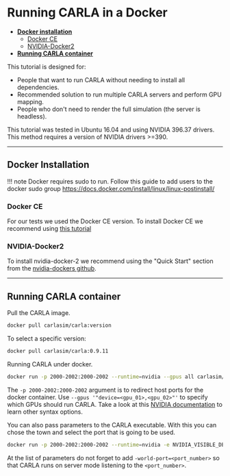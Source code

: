 # Running CARLA in a Docker

*   [__Docker installation__](#docker-installation)  
	*   [Docker CE](#docker-ce)  
	*   [NVIDIA-Docker2](#nvidia-docker2)  
*   [__Running CARLA container__](#running-carla-container)  

This tutorial is designed for:

* People that want to run CARLA without needing to install all dependencies.  
* Recommended solution to run multiple CARLA servers and perform GPU mapping.  
* People who don't need to render the full simulation (the server is headless).  

This tutorial was tested in Ubuntu 16.04 and using NVIDIA 396.37 drivers.
This method requires a version of NVIDIA drivers >=390.


---
## Docker Installation

!!! note
    Docker requires sudo to run. Follow this guide to add users to the docker sudo
    group <https://docs.docker.com/install/linux/linux-postinstall/>

### Docker CE

For our tests we used the Docker CE version.
To install Docker CE we recommend using [this tutorial][tutoriallink]

[tutoriallink]: https://docs.docker.com/install/linux/docker-ce/ubuntu/#extra-steps-for-aufs

### NVIDIA-Docker2

To install nvidia-docker-2 we recommend using the "Quick Start" section from the [nvidia-dockers github](https://github.com/NVIDIA/nvidia-docker).

---
## Running CARLA container

Pull the CARLA image.

```sh
docker pull carlasim/carla:version
```

To select a specific version:

```sh
docker pull carlasim/carla:0.9.11
```

Running CARLA under docker.

```sh
docker run -p 2000-2002:2000-2002 --runtime=nvidia --gpus all carlasim/carla:0.8.4
```

The `-p 2000-2002:2000-2002` argument is to redirect host ports for the docker container.
Use `--gpus '"device=<gpu_01>,<gpu_02>"'` to specify which GPUs should run CARLA. Take a look at this [NVIDIA documentation](https://github.com/NVIDIA/nvidia-docker) to learn other syntax options.

You can also pass parameters to the CARLA executable. With this you can chose the town and select the port that is going to be used. 

```sh
docker run -p 2000-2002:2000-2002 --runtime=nvidia -e NVIDIA_VISIBLE_DEVICES=0 carlasim/carla:0.8.4 /bin/bash CarlaUE4.sh  < Your list of parameters >
```

At the list of parameters do not forget to add `-world-port=<port_number>` so that CARLA runs on server mode listening to the `<port_number>`.
